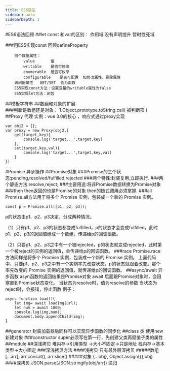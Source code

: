 ```yaml
---
title: ES6语法
sidebar: auto
sidebarDepth: 3
---
```

#ES6语法回顾
##let const 
和var的区别： 
	作用域
	没有声明提升
	暂时性死域

###用ES5实现const 
回顾defineProperty 

		四个数据属性：
			value		值
			writable 	是否可修改
			enumerable	是否可枚举  
			configurable 	是否可配置  如修改属性，删除属性
		访问器属性	GET/SET  皆为函数
		ES5实现const方法：设置变量的writable属性为false
		ES5实现let方法：闭包

##模板字符串
##数组和对象的扩展	
###判断是数组还是对象：
1.Object.prototype.toString.call( 被判断项 )
##Proxy 代理
实例：vue 3.0的核心 ，响应式通过proxy实现


	var obj2 = {};
	var proxy = new Proxy(obj2,{
		get(target,key){
			console.log('target...',target,key)
		},
		set(target,key,val){
			console.log('target...',target,key,val)
		}
	})
#Promise 异步操作
##Promise对象
###Promise的三个状态:pending,resolved/fulfilled,rejected
###两个特性:封装复用,立即执行.
###两个静态方法:resolve,reject; 
###主要用途:将非Promise数据转换为Promise对象
###then
then返回的也是Promise的对象
then的链式调用必须掌握.
###all
Promise.all方法用于将多个 Promise 实例，包装成一个新的 Promise 实例。
	
	const p = Promise.all([p1, p2, p3]);
p的状态由p1、p2、p3决定，分成两种情况。

（1）只有p1、p2、p3的状态都变成fulfilled，p的状态才会变成fulfilled，此时p1、p2、p3的返回值组成一个数组，传递给p的回调函数。

（2）只要p1、p2、p3之中有一个被rejected，p的状态就变成rejected，此时第一个被reject的实例的返回值，会传递给p的回调函数。
###race
Promise.race方法同样是将多个 Promise 实例，包装成一个新的 Promise 实例。
上面代码中，只要p1、p2、p3之中有一个实例率先改变状态，p的状态就跟着改变。那个率先改变的 Promise 实例的返回值，就传递给p的回调函数。
##async/await
异步函数
asyn函数的返回结果是Promise对象
await 后面跟Promise对象时，会阻塞直到Promise状态变化。
当状态为resolve时，值为resolve的参数
当状态为reject时，会报错，停止函数
例子：

	async function load(){
		let img= await loadImg(url);
		let num = await 1000;
		console.log(img,num);
		document.body.appendChild(img);
	}
##generator
封装加载器后同样可以实现异步函数的同步化
##class 类
使用new 新建对象
###constructor
super必须写在第一行，先创建父类再赋值子类的属性
##module 
##深浅拷贝
堆内存→引用类型 →大小不固定→只是地址
栈内存→基本类型→大小固定
###深浅拷贝方法
####浅拷贝
只有最外层深拷贝
#####数组
[...arr], arr.concat(), arr.slice()
#####对象
{...obj}, Object.assign({},obj)
####深拷贝
JSON.parse(JSON.stringify(obj/arr))
递归